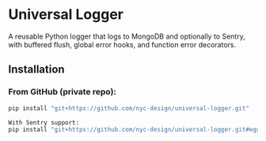 # Universal Logger

A reusable Python logger that logs to MongoDB and optionally to Sentry, with buffered flush, global error hooks, and function error decorators.

## Installation

### From GitHub (private repo):

```bash
pip install "git+https://github.com/nyc-design/universal-logger.git"

With Sentry support:
pip install "git+https://github.com/nyc-design/universal-logger.git#egg=universal-logger[sentry]"